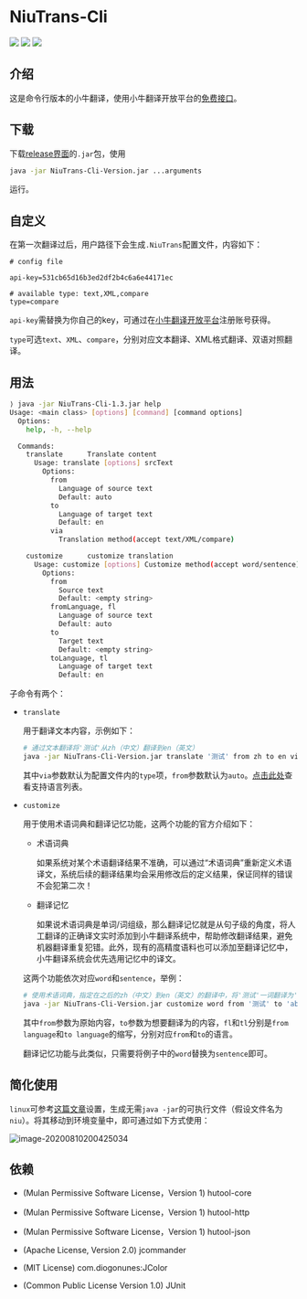 # NiuTrans-Cli

![](https://img.shields.io/badge/Java-14-orange?style=for-the-badge&logo=java)  ![](https://img.shields.io/github/v/release/amtoaer/NiuTrans-Cli?style=for-the-badge&logo=github)  ![](https://img.shields.io/github/license/amtoaer/NiuTrans-Cli?style=for-the-badge&logo=litecoin) 

## 介绍

这是命令行版本的小牛翻译，使用小牛翻译开放平台的[免费接口](https://niutrans.com/documents/develop/develop_text/free#accessMode)。

## 下载

下载[release界面](https://github.com/amtoaer/NiuTrans-Cli/releases)的`.jar`包，使用

```bash
java -jar NiuTrans-Cli-Version.jar ...arguments
```

运行。

## 自定义

在第一次翻译过后，用户路径下会生成`.NiuTrans`配置文件，内容如下：

```properties
# config file

api-key=531cb65d16b3ed2df2b4c6a6e44171ec

# available type: text,XML,compare
type=compare
```

`api-key`需替换为你自己的key，可通过在[小牛翻译开放平台](https://niutrans.com/)注册账号获得。

`type`可选`text`、`XML`、`compare`，分别对应文本翻译、XML格式翻译、双语对照翻译。

## 用法

```bash
⟩ java -jar NiuTrans-Cli-1.3.jar help
Usage: <main class> [options] [command] [command options]
  Options:
    help, -h, --help

  Commands:
    translate      Translate content
      Usage: translate [options] srcText
        Options:
          from
            Language of source text
            Default: auto
          to
            Language of target text
            Default: en
          via
            Translation method(accept text/XML/compare)

    customize      customize translation
      Usage: customize [options] Customize method(accept word/sentence)
        Options:
          from
            Source text
            Default: <empty string>
          fromLanguage, fl
            Language of source text
            Default: auto
          to
            Target text
            Default: <empty string>
          toLanguage, tl
            Language of target text
            Default: en

```

子命令有两个：

+ `translate`

  用于翻译文本内容，示例如下：

  ```bash
  # 通过文本翻译将'测试'从zh（中文）翻译到en（英文）
  java -jar NiuTrans-Cli-Version.jar translate '测试' from zh to en via text
  ```

  其中`via`参数默认为配置文件内的`type`项，`from`参数默认为`auto`。[点击此处](https://niutrans.com/documents/develop/develop_text/free#languageList)查看支持语言列表。

+ `customize`

  用于使用术语词典和翻译记忆功能，这两个功能的官方介绍如下：

  + 术语词典

    如果系统对某个术语翻译结果不准确，可以通过“术语词典”重新定义术语译文，系统后续的翻译结果均会采用修改后的定义结果，保证同样的错误不会犯第二次！

  + 翻译记忆

    如果说术语词典是单词/词组级，那么翻译记忆就是从句子级的角度，将人工翻译的正确译文实时添加到小牛翻译系统中，帮助修改翻译结果，避免机器翻译重复犯错。此外，现有的高精度语料也可以添加至翻译记忆中，小牛翻译系统会优先选用记忆中的译文。

  这两个功能依次对应`word`和`sentence`，举例：

  ```bash
  # 使用术语词典，指定在之后的zh（中文）到en（英文）的翻译中，将'测试'一词翻译为'abcd'
  java -jar NiuTrans-Cli-Version.jar customize word from '测试' to 'abcd' fl zh tl en
  ```

  其中`from`参数为原始内容，`to`参数为想要翻译为的内容，`fl`和`tl`分别是`from language`和`to language`的缩写，分别对应`from`和`to`的语言。

  翻译记忆功能与此类似，只需要将例子中的`word`替换为`sentence`即可。

## 简化使用

`linux`可参考[这篇文章](https://allwens.work/makeJarExecutable/)设置，生成无需`java -jar`的可执行文件（假设文件名为`niu`）。将其移动到环境变量中，即可通过如下方式使用：

![image-20200810200425034](https://allwens-work.oss-cn-beijing.aliyuncs.com/bed/image-20200810200425034.png)


## 依赖

+ (Mulan Permissive Software License，Version 1) hutool-core

+ (Mulan Permissive Software License，Version 1) hutool-http

+ (Mulan Permissive Software License，Version 1) hutool-json

+ (Apache License, Version 2.0) jcommander

+ (MIT License) com.diogonunes:JColor

+ (Common Public License Version 1.0) JUnit


